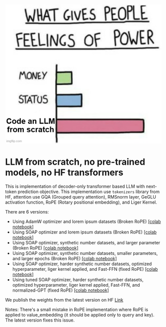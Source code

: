 ![meme](meme.jpg)

# LLM from scratch, no pre-trained models, no HF transformers

This is implementation of decoder-only transformer based LLM with next-token prediction objective. This implementation use `tokenizers` library from HF, attention use GQA (Grouped query attention), RMSnorm layer, GeGLU activation function, RoPE (Rotary positional embedding), and Liger Kernel.

There are 6 versions:
- Using AdamW optimizer and lorem ipsum datasets (Broken RoPE) [[colab notebook]](https://colab.research.google.com/drive/1IfC8lQBi-PIuuLL0dFziCQ2CakIDVGiZ?usp=sharing)
- Using SOAP optimizer and lorem ipsum datasets (Broken RoPE) [[colab notebook]](https://colab.research.google.com/drive/15ZIynpMotd2z7pRGU3qLLfylacCGJpVI?usp=sharing)
- Using SOAP optimizer, synthetic number datasets, and larger parameter (Broken RoPE) [[colab notebook]](https://colab.research.google.com/drive/1BekXGDokeM7DwgggZptjQzcgkzIviXQ7?usp=sharing)
- Using SOAP optimizer, synthetic number datasets, smaller parameters, and larger epochs (Broken RoPE) [[colab notebook]](https://colab.research.google.com/drive/1EYlVeVwdTwG6E3yo1cxc6LSFat42L6yd?usp=sharing)
- Using SOAP optimizer, harder synthetic number datasets, optimized hyperparameter, liger kernel applied, and Fast-FFN (fixed RoPE) [[colab notebook]](https://colab.research.google.com/drive/1CN7ERhIIVt0zlp2Y0tLFL4aaF2Ny5Fqy?usp=sharing)
- Using tuned SOAP optimizer, harder synthetic number datasets, optimized hyperparameter, liger kernel applied, Fast-FFN, and normalized-GPT (fixed RoPE) [[colab notebook]](https://colab.research.google.com/drive/1Bzsb_ptSo6N8HXb5BgCrxFmNjifNWGRg?usp=sharing)

We publish the weights from the latest version on HF [Link](https://huggingface.co/ChavyvAkvar/llm-numbers)

Notes: There's a small mistake in RoPE implementation where RoPE is applied to value_embedding (it should be applied only to query and key). The latest version fixes this issue.
